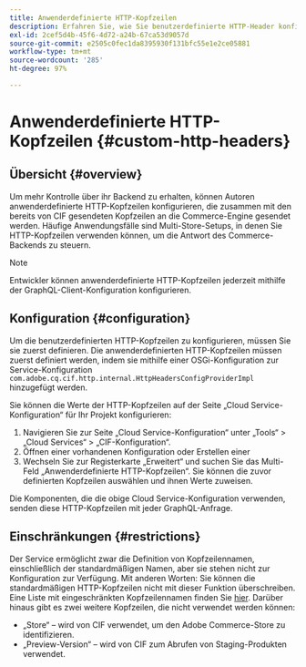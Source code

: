 ```yaml
---
title: Anwenderdefinierte HTTP-Kopfzeilen
description: Erfahren Sie, wie Sie benutzerdefinierte HTTP-Header konfigurieren, die zusätzlich zu den bereits von CIF gesendeten an die Commerce-Engine gesendet werden.
exl-id: 2cef5d4b-45f6-4d72-a24b-67ca53d9057d
source-git-commit: e2505c0fec1da8395930f131bfc55e1e2ce05881
workflow-type: tm+mt
source-wordcount: '285'
ht-degree: 97%

---
```


# Anwenderdefinierte HTTP-Kopfzeilen {#custom-http-headers}

## Übersicht {#overview}

Um mehr Kontrolle über ihr Backend zu erhalten, können Autoren anwenderdefinierte HTTP-Kopfzeilen konfigurieren, die zusammen mit den bereits von CIF gesendeten Kopfzeilen an die Commerce-Engine gesendet werden. Häufige Anwendungsfälle sind Multi-Store-Setups, in denen Sie HTTP-Kopfzeilen verwenden können, um die Antwort des Commerce-Backends zu steuern.

>[!NOTE]
>
>Entwickler können anwenderdefinierte HTTP-Kopfzeilen jederzeit mithilfe der GraphQL-Client-Konfiguration konfigurieren.
>

## Konfiguration {#configuration}

Um die benutzerdefinierten HTTP-Kopfzeilen zu konfigurieren, müssen Sie sie zuerst definieren. Die anwenderdefinierten HTTP-Kopfzeilen müssen zuerst definiert werden, indem sie mithilfe einer OSGi-Konfiguration zur Service-Konfiguration `com.adobe.cq.cif.http.internal.HttpHeadersConfigProviderImpl` hinzugefügt werden.

Sie können die Werte der HTTP-Kopfzeilen auf der Seite „Cloud Service-Konfiguration“ für Ihr Projekt konfigurieren:

1. Navigieren Sie zur Seite „Cloud Service-Konfiguration“ unter „Tools“ > „Cloud Services“ > „CIF-Konfiguration“.
1. Öffnen einer vorhandenen Konfiguration oder Erstellen einer
1. Wechseln Sie zur Registerkarte „Erweitert“ und suchen Sie das Multi-Feld „Anwenderdefinierte HTTP-Kopfzeilen“. Sie können die zuvor definierten Kopfzeilen auswählen und ihnen Werte zuweisen.

Die Komponenten, die die obige Cloud Service-Konfiguration verwenden, senden diese HTTP-Kopfzeilen mit jeder GraphQL-Anfrage.

## Einschränkungen {#restrictions}

Der Service ermöglicht zwar die Definition von Kopfzeilennamen, einschließlich der standardmäßigen Namen, aber sie stehen nicht zur Konfiguration zur Verfügung. Mit anderen Worten: Sie können die standardmäßigen HTTP-Kopfzeilen nicht mit dieser Funktion überschreiben. Eine Liste mit eingeschränkten Kopfzeilennamen finden Sie [hier](https://developer.mozilla.org/de-DE/docs/Web/HTTP/Headers). Darüber hinaus gibt es zwei weitere Kopfzeilen, die nicht verwendet werden können:

* „Store“ – wird von CIF verwendet, um den Adobe Commerce-Store zu identifizieren.
* „Preview-Version“ – wird von CIF zum Abrufen von Staging-Produkten verwendet.
